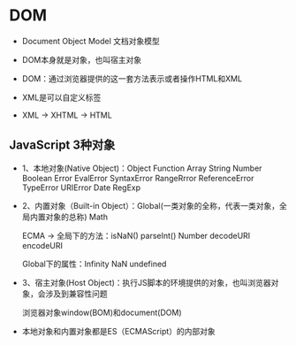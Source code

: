 # DOM

- Document Object Model 文档对象模型

- DOM本身就是对象，也叫宿主对象

- DOM：通过浏览器提供的这一套方法表示或者操作HTML和XML

- XML是可以自定义标签

- XML -> XHTML -> HTML

## JavaScript 3种对象

- 1、本地对象(Native Object)：Object Function Array String Number Boolean Error EvalError SyntaxError RangeRrror ReferenceError TypeError URIError Date RegExp

- 2、内置对象（Built-in Object）：Global(一类对象的全称，代表一类对象，全局内置对象的总称) Math

  ECMA -> 全局下的方法：isNaN() parseInt() Number decodeURI encodeURI

  Global下的属性：Infinity NaN undefined

- 3、宿主对象(Host Object)：执行JS脚本的环境提供的对象，也叫浏览器对象，会涉及到兼容性问题

  浏览器对象window(BOM)和document(DOM)

- 本地对象和内置对象都是ES（ECMAScript）的内部对象
